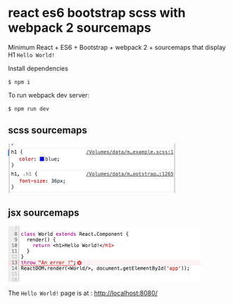 # react es6 bootstrap scss with webpack 2 sourcemaps
Minimum React + ES6 + Bootstrap + webpack 2 + sourcemaps that display H1 `Hello World!`

Install dependencies
```
$ npm i
```

To run webpack dev server:
```
$ npm run dev
```

## scss sourcemaps
![alt text](doc/scss_map.png)

## jsx sourcemaps
![alt text](doc/jsx_map.png)

The `Hello World!` page is at : [http://localhost:8080/](http://localhost:8080/)
